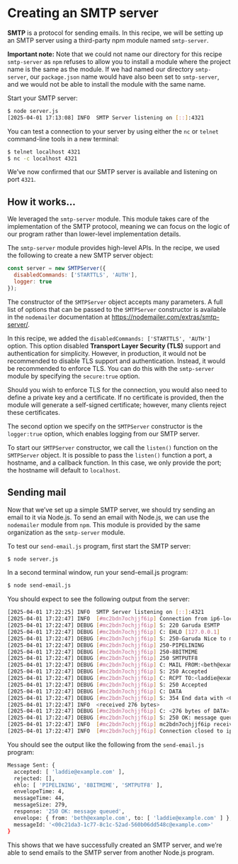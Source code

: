 # Creating an SMTP server

**SMTP** is a protocol for sending emails. In this recipe, we will be setting up an SMTP server using a
third-party npm module named `smtp-server`.

**Important note:**
Note that we could not name our directory for this recipe `smtp-server` as `npm` refuses to
allow you to install a module where the project name is the same as the module. If we had
named our directory `smtp-server`, our `package.json` name would have also been set
to `smtp-server`, and we would not be able to install the module with the same name.

Start your SMTP server:

```Bash
$ node server.js
[2025-04-01 17:13:08] INFO  SMTP Server listening on [::]:4321
```

You can test a connection to your server by using either the `nc` or `telnet` command-line
tools in a new terminal:

```Bash
$ telnet localhost 4321
$ nc -c localhost 4321
```

We’ve now confirmed that our SMTP server is available and listening on port `4321`.

## How it works…

We leveraged the `smtp-server` module. This module takes care of the implementation
of the SMTP protocol, meaning we can focus on the logic of our program rather than lower-level
implementation details.

The `smtp-server` module provides high-level APIs. In the recipe, we used the following to create
a new SMTP server object:

```JavaScript
const server = new SMTPServer({
  disabledCommands: ['STARTTLS', 'AUTH'],
  logger: true
});
```

The constructor of the `SMTPServer` object accepts many parameters. A full list of options that
can be passed to the `SMTPServer` constructor is available in the `nodemailer` documentation
at <https://nodemailer.com/extras/smtp-server/>.

In this recipe, we added the `disabledCommands: ['STARTTLS', 'AUTH']` option. This
option disabled **Transport Layer Security (TLS)** support and authentication for simplicity. However,
in production, it would not be recommended to disable TLS support and authentication. Instead,
it would be recommended to enforce TLS. You can do this with the `smtp-server` module by
specifying the `secure:true` option.

Should you wish to enforce TLS for the connection, you would also need to define a private key and a
certificate. If no certificate is provided, then the module will generate a self-signed certificate; however,
many clients reject these certificates.

The second option we specify on the `SMTPServer` constructor is the `logger:true` option, which
enables logging from our SMTP server.

To start our `SMTPServer` constructor, we call the `listen()` function on the `SMTPServer`
object. It is possible to pass the `listen()` function a port, a hostname, and a callback function. In
this case, we only provide the port; the hostname will default to `localhost`.

## Sending mail

Now that we’ve set up a simple SMTP server, we should try sending an email to it via Node.js.
To send an email with Node.js, we can use the `nodemailer` module from `npm`. This module is
provided by the same organization as the `smtp-server` module.

To test our `send-email.js` program, first start the SMTP server:

```Bash
$ node server.js
```

In a second terminal window, run your send-email.js program:

```Bash
$ node send-email.js
```

You should expect to see the following output from the server:

```Bash
[2025-04-01 17:22:25] INFO  SMTP Server listening on [::]:4321
[2025-04-01 17:22:47] INFO  [#mc2bdn7ochjjf6ip] Connection from ip6-localhost
[2025-04-01 17:22:47] DEBUG [#mc2bdn7ochjjf6ip] S: 220 Garuda ESMTP
[2025-04-01 17:22:47] DEBUG [#mc2bdn7ochjjf6ip] C: EHLO [127.0.0.1]
[2025-04-01 17:22:47] DEBUG [#mc2bdn7ochjjf6ip] S: 250-Garuda Nice to meet you, ip6-localhost
[2025-04-01 17:22:47] DEBUG [#mc2bdn7ochjjf6ip] 250-PIPELINING
[2025-04-01 17:22:47] DEBUG [#mc2bdn7ochjjf6ip] 250-8BITMIME
[2025-04-01 17:22:47] DEBUG [#mc2bdn7ochjjf6ip] 250 SMTPUTF8
[2025-04-01 17:22:47] DEBUG [#mc2bdn7ochjjf6ip] C: MAIL FROM:<beth@example.com>
[2025-04-01 17:22:47] DEBUG [#mc2bdn7ochjjf6ip] S: 250 Accepted
[2025-04-01 17:22:47] DEBUG [#mc2bdn7ochjjf6ip] C: RCPT TO:<laddie@example.com>
[2025-04-01 17:22:47] DEBUG [#mc2bdn7ochjjf6ip] S: 250 Accepted
[2025-04-01 17:22:47] DEBUG [#mc2bdn7ochjjf6ip] C: DATA
[2025-04-01 17:22:47] DEBUG [#mc2bdn7ochjjf6ip] S: 354 End data with <CR><LF>.<CR><LF>
[2025-04-01 17:22:47] INFO  <received 276 bytes>
[2025-04-01 17:22:47] DEBUG [#mc2bdn7ochjjf6ip] C: <276 bytes of DATA>
[2025-04-01 17:22:47] DEBUG [#mc2bdn7ochjjf6ip] S: 250 OK: message queued
[2025-04-01 17:22:47] INFO  [#mc2bdn7ochjjf6ip] mc2bdn7ochjjf6ip received "close" event from ::1
[2025-04-01 17:22:47] INFO  [#mc2bdn7ochjjf6ip] Connection closed to ip6-localhost

```

You should see the output like the following from the `send-email.js` program:

```Bash
Message Sent: {
  accepted: [ 'laddie@example.com' ],
  rejected: [],
  ehlo: [ 'PIPELINING', '8BITMIME', 'SMTPUTF8' ],
  envelopeTime: 4,
  messageTime: 44,
  messageSize: 279,
  response: '250 OK: message queued',
  envelope: { from: 'beth@example.com', to: [ 'laddie@example.com' ] },
  messageId: '<00c21da3-1c77-8c1c-52ad-560b06dd548c@example.com>'
}
```

This shows that we have successfully created an SMTP server, and we’re able to send emails to the
SMTP server from another Node.js program.
